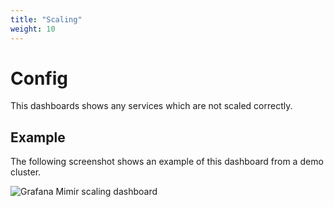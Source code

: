 ```yaml
---
title: "Scaling"
weight: 10
---
```


# Config

This dashboards shows any services which are not scaled correctly.

## Example

The following screenshot shows an example of this dashboard from a demo cluster.

![Grafana Mimir scaling dashboard](../../../../images/dashboards/mimir-scaling.png)
